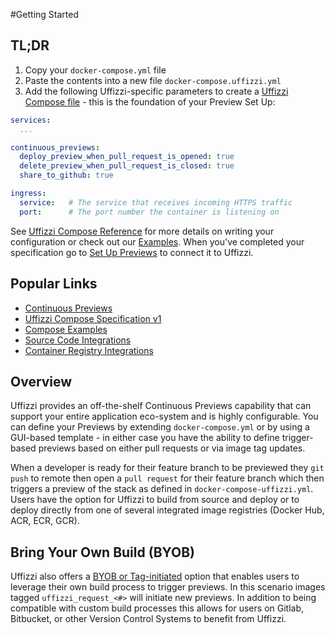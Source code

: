 #Getting Started

## TL;DR  
1. Copy your `docker-compose.yml` file
2. Paste the contents into a new file `docker-compose.uffizzi.yml`
3. Add the following Uffizzi-specific parameters to create a [Uffizzi Compose file](setup/compose-spec.md) - this is the foundation of your Preview Set Up:  
``` yaml title="docker-compose.uffizzi.yml"
services:
  ...

continuous_previews:
  deploy_preview_when_pull_request_is_opened: true
  delete_preview_when_pull_request_is_closed: true
  share_to_github: true

ingress:
  service:   # The service that receives incoming HTTPS traffic
  port:      # The port number the container is listening on
```

See [Uffizzi Compose Reference](config/compose-spec.md) for more details on writing your configuration or check out our [Examples](examples/example-compose.md).  When you've completed your specification go to [Set Up Previews](set-up-previews.md) to connect it to Uffizzi.

## Popular Links

* [Continuous Previews](continuous-previews.md)
* [Uffizzi Compose Specification v1](config/compose-spec.md)
* [Compose Examples](examples/example-compose.md)
* [Source Code Integrations](config/source-code-integrations)
* [Container Registry Integrations](config/container-registry-integrations)

## Overview

Uffizzi provides an off-the-shelf Continuous Previews capability that can support your entire application eco-system and is highly configurable.  You can define your Previews by extending `docker-compose.yml` or by using a GUI-based template - in either case you have the ability to define trigger-based previews based on either pull requests or via image tag updates.

When a developer is ready for their feature branch to be previewed they `git push` to remote then open a `pull request` for their feature branch which then triggers a preview of the stack as defined in `docker-compose-uffizzi.yml`.  Users have the option for Uffizzi to build from source and deploy or to deploy directly from one of several integrated image registries (Docker Hub, ACR, ECR, GCR).  

## Bring Your Own Build (BYOB) 
Uffizzi also offers a [BYOB or Tag-initiated](https://docs.uffizzi.com/set-up-previews/#bring-your-own-build-tag-based-trigger) option that enables users to leverage their own build process to trigger previews.  In this scenario images tagged `uffizzi_request_<#>` will initiate new previews.  In addition to being compatible with custom build processes this allows for users on Gitlab, Bitbucket, or other Version Control Systems to benefit from Uffizzi.


